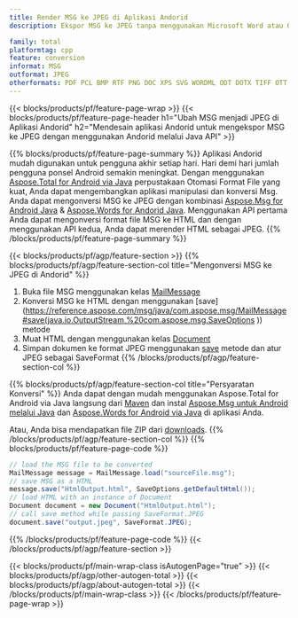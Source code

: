 ```yaml
---
title: Render MSG ke JPEG di Aplikasi Andorid
description: Ekspor MSG ke JPEG tanpa menggunakan Microsoft Word atau Outlook di aplikasi Android Anda

family: total
platformtag: cpp
feature: conversion
informat: MSG
outformat: JPEG
otherformats: PDF PCL BMP RTF PNG DOC XPS SVG WORDML ODT DOTX TIFF OTT DOCX PS DOCM GIF FLATOPC DOT EMF DOTM EPUB MD TEXT
---
```

{{< blocks/products/pf/feature-page-wrap >}}
{{< blocks/products/pf/feature-page-header h1="Ubah MSG menjadi JPEG di Aplikasi Andorid" h2="Mendesain aplikasi Andorid untuk mengekspor MSG ke JPEG dengan menggunakan Andorid melalui Java API" >}}

{{% blocks/products/pf/feature-page-summary %}}
Aplikasi Andorid mudah digunakan untuk pengguna akhir setiap hari. Hari demi hari jumlah pengguna ponsel Android semakin meningkat. Dengan menggunakan [Aspose.Total for Android via Java](https://products.aspose.com/total/android-java/) perpustakaan Otomasi Format File yang kuat, Anda dapat mengembangkan aplikasi manipulasi dan konversi Msg. Anda dapat mengonversi MSG ke JPEG dengan kombinasi [Aspose.Msg for Android Java](https://products.aspose.com/msg/android-java/) & [Aspose.Words for Andorid Java](https://products.aspose.com/words/android-java/). Menggunakan API pertama Anda dapat mengonversi format file MSG ke HTML dan dengan menggunakan API kedua, Anda dapat merender HTML sebagai JPEG. 
{{% /blocks/products/pf/feature-page-summary  %}}

{{< blocks/products/pf/agp/feature-section >}}
{{% blocks/products/pf/agp/feature-section-col title="Mengonversi MSG ke JPEG di Andorid" %}}
1. Buka file MSG menggunakan kelas [MailMessage](https://reference.aspose.com/msg/java/com.aspose.msg/mailmessage)
2. Konversi MSG ke HTML dengan menggunakan [save](https://reference.aspose.com/msg/java/com.aspose.msg/MailMessage#save(java.io.OutputStream,%20com.aspose.msg.SaveOptions )) metode
3. Muat HTML dengan menggunakan kelas [Document](https://reference.aspose.com/words/java/com.aspose.words/Document)
4. Simpan dokumen ke format JPEG menggunakan [save](https://reference.aspose.com/words/java/com.aspose.words/Document#save(java.lang.String,com.aspose.words.SaveOptions)) metode dan atur JPEG sebagai SaveFormat
{{% /blocks/products/pf/agp/feature-section-col %}}

{{% blocks/products/pf/agp/feature-section-col title="Persyaratan Konversi" %}}
Anda dapat dengan mudah menggunakan Aspose.Total for Android via Java langsung dari [Maven](https://releases.aspose.com/total/java/) dan instal [Aspose.Msg untuk Android melalui Java](https://docs.aspose.com/msg/androidjava/installation/) dan [Aspose.Words for Android via Java](https://docs.aspose.com/words/java/install-aspose-words-for-android-via-java/#install-asposewords-for-android-via-java-from-maven-repository) di aplikasi Anda.

Atau, Anda bisa mendapatkan file ZIP dari [downloads](https://releases.aspose.com/total/androidjava).
{{% /blocks/products/pf/agp/feature-section-col %}}
{{% blocks/products/pf/feature-page-code %}}
```cs
// load the MSG file to be converted
MailMessage message = MailMessage.load("sourceFile.msg"); 
// save MSG as a HTML 
message.save("HtmlOutput.html", SaveOptions.getDefaultHtml());
// load HTML with an instance of Document
Document document = new Document("HtmlOutput.html");
// call save method while passing SaveFormat.JPEG
document.save("output.jpeg", SaveFormat.JPEG); 
```

{{% /blocks/products/pf/feature-page-code %}}
{{< /blocks/products/pf/agp/feature-section >}}

{{< blocks/products/pf/main-wrap-class isAutogenPage="true" >}}
{{< blocks/products/pf/agp/other-autogen-total >}}
{{< blocks/products/pf/agp/about-autogen-total >}}
{{< /blocks/products/pf/main-wrap-class >}}
{{< /blocks/products/pf/feature-page-wrap >}}